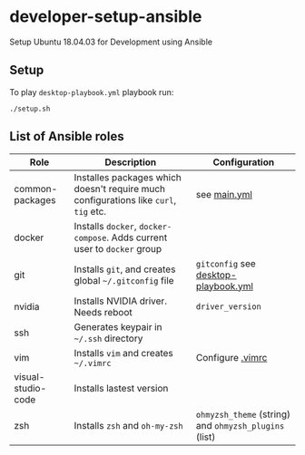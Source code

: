 # developer-setup-ansible
Setup Ubuntu 18.04.03 for Development using Ansible

## Setup

To play `desktop-playbook.yml` playbook run:

```
./setup.sh
```

## List of Ansible roles

| Role | Description | Configuration | 
| --- | --- | --- | 
| common-packages | Installes packages which doesn't require much configurations like `curl`, `tig` etc. | see [main.yml](./roles/common-packages/tasks/main.yml) |
| docker | Installs `docker`, `docker-compose`. Adds current user to `docker` group | |
| git | Installs `git`, and creates global `~/.gitconfig` file | `gitconfig` see [desktop-playbook.yml](./desktop-playbook.yml) |
| nvidia | Installs NVIDIA driver. Needs reboot | `driver_version` | 
| ssh | Generates keypair in `~/.ssh` directory|  |
| vim | Installs `vim` and creates `~/.vimrc` | Configure [.vimrc](roles/vim/files/vimrc) |
| visual-studio-code | Installs lastest version |  |
| zsh | Installs `zsh` and `oh-my-zsh` | `ohmyzsh_theme` (string) and `ohmyzsh_plugins` (list) |  
